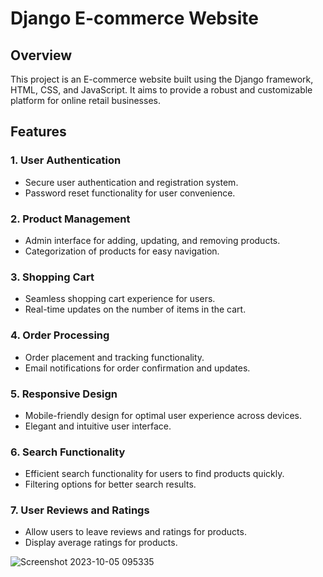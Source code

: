 # Django E-commerce Website

## Overview
This project is an E-commerce website built using the Django framework, HTML, CSS, and JavaScript. It aims to provide a robust and customizable platform for online retail businesses.

## Features

### 1. User Authentication
- Secure user authentication and registration system.
- Password reset functionality for user convenience.

### 2. Product Management
- Admin interface for adding, updating, and removing products.
- Categorization of products for easy navigation.

### 3. Shopping Cart
- Seamless shopping cart experience for users.
- Real-time updates on the number of items in the cart.

### 4. Order Processing
- Order placement and tracking functionality.
- Email notifications for order confirmation and updates.

### 5. Responsive Design
- Mobile-friendly design for optimal user experience across devices.
- Elegant and intuitive user interface.

### 6. Search Functionality
- Efficient search functionality for users to find products quickly.
- Filtering options for better search results.

### 7. User Reviews and Ratings
- Allow users to leave reviews and ratings for products.
- Display average ratings for products.

![Screenshot 2023-10-05 095335](https://github.com/3La221/E-Commerce/assets/126871601/7fdea846-2d81-4152-a60a-15afe35d4dbe)

